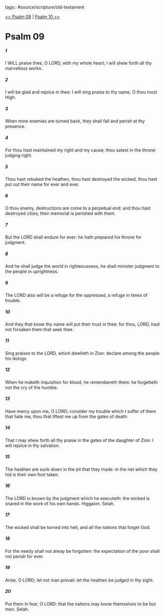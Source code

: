 tags:: #source/scripture/old-testament

[<< Psalm 08](old-testament/19_Psalms/Psalm_08.md) | [Psalm 10 >>](old-testament/19_Psalms/Psalm_10.md)

# Psalm 09

##### 1

I WILL praise thee, O LORD, with my whole heart; I will shew forth all thy marvellous works.

##### 2

I will be glad and rejoice in thee: I will sing praise to thy name, O thou most High.

##### 3

When mine enemies are turned back, they shall fall and perish at thy presence.

##### 4

For thou hast maintained my right and my cause; thou satest in the throne judging right.

##### 5

Thou hast rebuked the heathen, thou hast destroyed the wicked, thou hast put out their name for ever and ever.

##### 6

O thou enemy, destructions are come to a perpetual end: and thou hast destroyed cities; their memorial is perished with them.

##### 7

But the LORD shall endure for ever: he hath prepared his throne for judgment.

##### 8

And he shall judge the world in righteousness, he shall minister judgment to the people in uprightness.

##### 9

The LORD also will be a refuge for the oppressed, a refuge in times of trouble.

##### 10

And they that know thy name will put their trust in thee: for thou, LORD, hast not forsaken them that seek thee.

##### 11

Sing praises to the LORD, which dwelleth in Zion: declare among the people his doings.

##### 12

When he maketh inquisition for blood, he remembereth them: he forgetteth not the cry of the humble.

##### 13

Have mercy upon me, O LORD; consider my trouble which I suffer of them that hate me, thou that liftest me up from the gates of death:

##### 14

That I may shew forth all thy praise in the gates of the daughter of Zion: I will rejoice in thy salvation.

##### 15

The heathen are sunk down in the pit that they made: in the net which they hid is their own foot taken.

##### 16

The LORD is known by the judgment which he executeth: the wicked is snared in the work of his own hands. Higgaion. Selah.

##### 17

The wicked shall be turned into hell, and all the nations that forget God.

##### 18

For the needy shall not alway be forgotten: the expectation of the poor shall not perish for ever.

##### 19

Arise, O LORD; let not man prevail: let the heathen be judged in thy sight.

##### 20

Put them in fear, O LORD: that the nations may know themselves to be but men. Selah.
